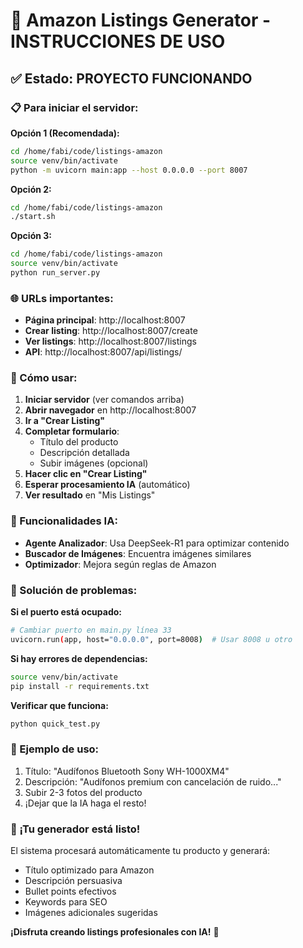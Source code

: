 # 🚀 Amazon Listings Generator - INSTRUCCIONES DE USO

## ✅ Estado: PROYECTO FUNCIONANDO

### 📋 Para iniciar el servidor:

**Opción 1 (Recomendada):**
```bash
cd /home/fabi/code/listings-amazon
source venv/bin/activate
python -m uvicorn main:app --host 0.0.0.0 --port 8007
```

**Opción 2:**
```bash
cd /home/fabi/code/listings-amazon
./start.sh
```

**Opción 3:**
```bash
cd /home/fabi/code/listings-amazon
source venv/bin/activate
python run_server.py
```

### 🌐 URLs importantes:

- **Página principal**: http://localhost:8007
- **Crear listing**: http://localhost:8007/create  
- **Ver listings**: http://localhost:8007/listings
- **API**: http://localhost:8007/api/listings/

### 🎯 Cómo usar:

1. **Iniciar servidor** (ver comandos arriba)
2. **Abrir navegador** en http://localhost:8007
3. **Ir a "Crear Listing"**
4. **Completar formulario**:
   - Título del producto
   - Descripción detallada
   - Subir imágenes (opcional)
5. **Hacer clic en "Crear Listing"**
6. **Esperar procesamiento IA** (automático)
7. **Ver resultado** en "Mis Listings"

### 🤖 Funcionalidades IA:

- **Agente Analizador**: Usa DeepSeek-R1 para optimizar contenido
- **Buscador de Imágenes**: Encuentra imágenes similares  
- **Optimizador**: Mejora según reglas de Amazon

### 🔧 Solución de problemas:

**Si el puerto está ocupado:**
```bash
# Cambiar puerto en main.py línea 33
uvicorn.run(app, host="0.0.0.0", port=8008)  # Usar 8008 u otro
```

**Si hay errores de dependencias:**
```bash
source venv/bin/activate
pip install -r requirements.txt
```

**Verificar que funciona:**
```bash
python quick_test.py
```

### 📱 Ejemplo de uso:

1. Título: "Audífonos Bluetooth Sony WH-1000XM4"
2. Descripción: "Audífonos premium con cancelación de ruido..."
3. Subir 2-3 fotos del producto
4. ¡Dejar que la IA haga el resto!

### 🎉 ¡Tu generador está listo!

El sistema procesará automáticamente tu producto y generará:
- Título optimizado para Amazon
- Descripción persuasiva  
- Bullet points efectivos
- Keywords para SEO
- Imágenes adicionales sugeridas

**¡Disfruta creando listings profesionales con IA!** 🚀